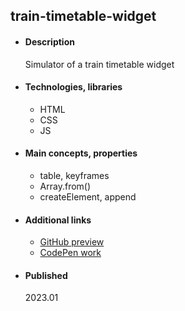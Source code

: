 ## train-timetable-widget

- #### Description
  Simulator of a train timetable widget
  
- #### Technologies, libraries
  - HTML
  - CSS
  - JS

- #### Main concepts, properties
  - table, keyframes
  - Array.from()
  - createElement, append
 
- #### Additional links
  - [GitHub preview]()
  - [CodePen work](https://codepen.io/tadeT/pen/JjBmvBw)
    
- #### Published 
    2023.01
